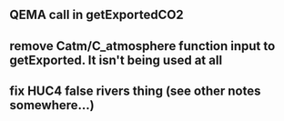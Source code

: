 ## QEMA call in getExportedCO2
## remove Catm/C_atmosphere function input to getExported. It isn't being used at all
## fix HUC4 false rivers thing (see other notes somewhere...)
## 